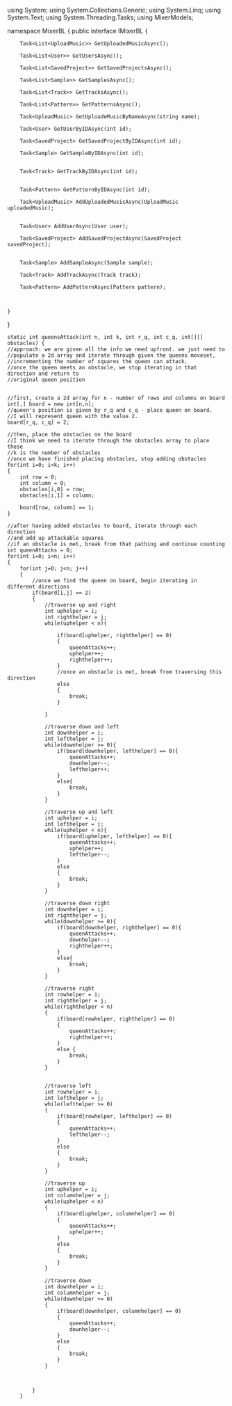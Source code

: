 using System;
using System.Collections.Generic;
using System.Linq;
using System.Text;
using System.Threading.Tasks;
using MixerModels;

namespace MixerBL
{
    public interface IMixerBL
    {

        Task<List<UploadMusic>> GetUploadedMusicAsync();

        Task<List<User>> GetUsersAsync();

        Task<List<SavedProject>> GetSavedProjectsAsync();

        Task<List<Sample>> GetSamplesAsync();

        Task<List<Track>> GetTracksAsync();

        Task<List<Pattern>> GetPatternsAsync();

        Task<UploadMusic> GetUploadeMusicByNameAsync(string name);

        Task<User> GetUserByIDAsync(int id);

        Task<SavedProject> GetSavedProjectByIDAsync(int id);

        Task<Sample> GetSampleByIDAsync(int id);


        Task<Track> GetTrackByIDAsync(int id);


        Task<Pattern> GetPatternByIDAsync(int id);

        Task<UploadMusic> AddUploadedMusicAsync(UploadMusic uploadedMusic);


        Task<User> AddUserAsync(User user);

        Task<SavedProject> AddSavedProjectAsync(SavedProject savedProject);


        Task<Sample> AddSampleAsync(Sample sample);

        Task<Track> AddTrackAsync(Track track);

        Task<Pattern> AddPatternAsync(Pattern pattern);



    }
}



    static int queensAttack(int n, int k, int r_q, int c_q, int[][] obstacles) {
    //approach: we are given all the info we need upfront. we just need to 
    //populate a 2d array and iterate through given the queens moveset,
    //incrementing the number of squares the queen can attack.
    //once the queen meets an obstacle, we stop iterating in that direction and return to
    //original queen position
    
    
    //first, create a 2d array for n - number of rows and columns on board
    int[,] board = new int[n,n];
    //queen's position is given by r_q and c_q - place queen on board.
    //I will represent queen with the value 2.
    board[r_q, c_q] = 2;
    
    //then, place the obstacles on the board
    //I think we need to iterate through the obstacles array to place these
    //k is the number of obstacles
    //once we have finished placing obstacles, stop adding obstacles
    for(int i=0; i<k; i++)
    {
        int row = 0;
        int column = 0;
        obstacles[i,0] = row;
        obstacles[i,1] = column;
        
        board[row, column] == 1;
    }
    
    //after having added obstacles to board, iterate through each direction
    //and add up attackable squares
    //if an obstacle is met, break from that pathing and continue counting
    int queenAttacks = 0;
    for(int i=0; i<n; i++)
    {
        for(int j=0; j<n; j++)
        {
            //once we find the queen on board, begin iterating in different directions
            if(board[i,j] == 2)
            {
                //traverse up and right
                int uphelper = i;
                int righthelper = j;
                while(uphelper < n){
                    
                    if(board[uphelper, righthelper] == 0)
                    {
                        queenAttacks++; 
                        uphelper++;
                        righthelper++;
                    }
                    //once an obstacle is met, break from traversing this direction
                    else 
                    {
                        break;
                    }

                }
                
                //traverse down and left
                int downhelper = i;
                int lefthelper = j;
                while(downhelper >= 0){
                    if(board[downhelper, lefthelper] == 0){
                        queenAttacks++;
                        downhelper--;
                        lefthelper++;
                    }
                    else{
                        break;
                    }
                }
                
                //traverse up and left
                int uphelper = i;
                int lefthelper = j;
                while(uphelper < n){
                    if(board[uphelper, lefthelper] == 0){
                        queenAttacks++;
                        uphelper++;
                        lefthelper--;
                    }
                    else
                    {
                        break;
                    }
                }
                
                //traverse down right
                int downhelper = i;
                int righthelper = j;
                while(downhelper >= 0){
                    if(board[downhelper, righthelper] == 0){
                        queenAttacks++;
                        downhelper--;
                        righthelper++;
                    }
                    else{
                        break;
                    }
                }
                
                //traverse right
                int rowhelper = i;
                int righthelper = j;
                while(righthelper < n)
                {
                    if(board[rowhelper, righthelper] == 0)
                    {
                        queenAttacks++;
                        righthelper++;
                    }
                    else {
                        break;
                    }
                }
                
                
                //traverse left
                int rowhelper = i;
                int lefthelper = j;
                while(lefthelper >= 0)
                {
                    if(board[rowhelper, lefthelper] == 0)
                    {
                        queenAttacks++;
                        lefthelper--;
                    }
                    else
                    {
                        break;
                    }
                }
                
                //traverse up
                int uphelper = i;
                int columnhelper = j;
                while(uphelper < n)
                {
                    if(board[uphelper, columnhelper] == 0)
                    {
                        queenAttacks++;
                        uphelper++;
                    }
                    else
                    {
                        break;
                    }
                }
                
                //traverse down
                int downhelper = i;
                int columnhelper = j;
                while(downhelper >= 0)
                {
                    if(board[downhelper, columnhelper] == 0)
                    {
                        queenAttacks++;
                        downhelper--;
                    }
                    else
                    {
                        break;
                    }
                }
                
                
                
            }
        }
